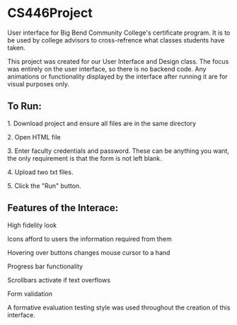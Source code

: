 # CS446Project
User interface for Big Bend Community College's certificate program. 
It is to be used by college advisors to cross-refrence what classes students have taken. 

This project was created for our User Interface and Design class. The focus was entirely on the user interface, so there is no backend code. Any animations or functionality displayed by the interface after running it are for visual purposes only. 

<h2>To Run:</h2>
<p>1. Download project and ensure all files are in the same directory</p>
<p>2. Open HTML file</p>
<p>3. Enter faculty credentials and password. These can be anything you want, the only requirement is that the form is not left blank.</p>
<p>4. Upload two txt files.</p> 
<p>5. Click the "Run" button.</p>

<h2>Features of the Interace:</h2>
  <p>High fidelity look</p>
  <p>Icons afford to users the information required from them</p>
  <p>Hovering over buttons changes mouse cursor to a hand</p>
  <p>Progress bar functionality</p>  
  <p>Scrollbars activate if text overflows</p>
  <p>Form validation</p> 

A formative evaluation testing style was used throughout the creation of this interface. 



